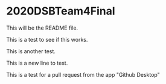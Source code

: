 # 2020DSBTeam4Final

This will be the README file. 

This is a test to see if this works. 

This is another test. 

This is a new line to test. 

This is a test for a pull request from the app "Github Desktop"

